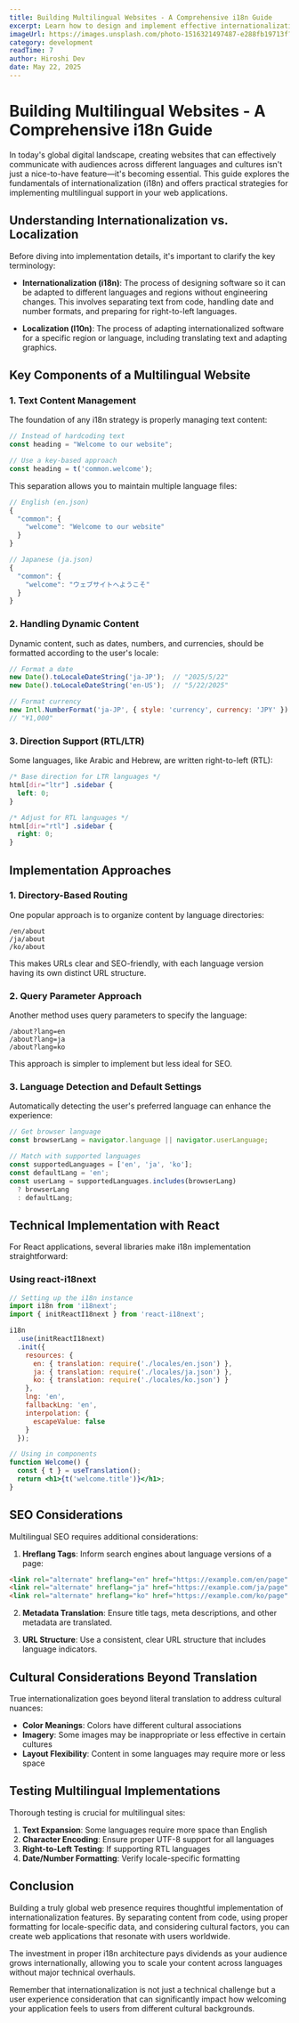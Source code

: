 ```yaml
---
title: Building Multilingual Websites - A Comprehensive i18n Guide
excerpt: Learn how to design and implement effective internationalization strategies to reach a global audience with your web applications.
imageUrl: https://images.unsplash.com/photo-1516321497487-e288fb19713f?ixlib=rb-4.0.3&ixid=MnwxMjA3fDB8MHxwaG90by1wYWdlfHx8fGVufDB8fHx8&auto=format&fit=crop&w=800&h=400
category: development
readTime: 7
author: Hiroshi Dev
date: May 22, 2025
---
```


# Building Multilingual Websites - A Comprehensive i18n Guide

In today's global digital landscape, creating websites that can effectively communicate with audiences across different languages and cultures isn't just a nice-to-have feature—it's becoming essential. This guide explores the fundamentals of internationalization (i18n) and offers practical strategies for implementing multilingual support in your web applications.

## Understanding Internationalization vs. Localization

Before diving into implementation details, it's important to clarify the key terminology:

- **Internationalization (i18n)**: The process of designing software so it can be adapted to different languages and regions without engineering changes. This involves separating text from code, handling date and number formats, and preparing for right-to-left languages.

- **Localization (l10n)**: The process of adapting internationalized software for a specific region or language, including translating text and adapting graphics.

## Key Components of a Multilingual Website

### 1. Text Content Management

The foundation of any i18n strategy is properly managing text content:

```javascript
// Instead of hardcoding text
const heading = "Welcome to our website";

// Use a key-based approach
const heading = t('common.welcome');
```

This separation allows you to maintain multiple language files:

```javascript
// English (en.json)
{
  "common": {
    "welcome": "Welcome to our website"
  }
}

// Japanese (ja.json)
{
  "common": {
    "welcome": "ウェブサイトへようこそ"
  }
}
```

### 2. Handling Dynamic Content

Dynamic content, such as dates, numbers, and currencies, should be formatted according to the user's locale:

```javascript
// Format a date
new Date().toLocaleDateString('ja-JP');  // "2025/5/22"
new Date().toLocaleDateString('en-US');  // "5/22/2025"

// Format currency
new Intl.NumberFormat('ja-JP', { style: 'currency', currency: 'JPY' }).format(1000)
// "¥1,000"
```

### 3. Direction Support (RTL/LTR)

Some languages, like Arabic and Hebrew, are written right-to-left (RTL):

```css
/* Base direction for LTR languages */
html[dir="ltr"] .sidebar {
  left: 0;
}

/* Adjust for RTL languages */
html[dir="rtl"] .sidebar {
  right: 0;
}
```

## Implementation Approaches

### 1. Directory-Based Routing

One popular approach is to organize content by language directories:

```
/en/about
/ja/about
/ko/about
```

This makes URLs clear and SEO-friendly, with each language version having its own distinct URL structure.

### 2. Query Parameter Approach

Another method uses query parameters to specify the language:

```
/about?lang=en
/about?lang=ja
/about?lang=ko
```

This approach is simpler to implement but less ideal for SEO.

### 3. Language Detection and Default Settings

Automatically detecting the user's preferred language can enhance the experience:

```javascript
// Get browser language
const browserLang = navigator.language || navigator.userLanguage;

// Match with supported languages
const supportedLanguages = ['en', 'ja', 'ko'];
const defaultLang = 'en';
const userLang = supportedLanguages.includes(browserLang) 
  ? browserLang 
  : defaultLang;
```

## Technical Implementation with React

For React applications, several libraries make i18n implementation straightforward:

### Using react-i18next

```jsx
// Setting up the i18n instance
import i18n from 'i18next';
import { initReactI18next } from 'react-i18next';

i18n
  .use(initReactI18next)
  .init({
    resources: {
      en: { translation: require('./locales/en.json') },
      ja: { translation: require('./locales/ja.json') },
      ko: { translation: require('./locales/ko.json') }
    },
    lng: 'en',
    fallbackLng: 'en',
    interpolation: {
      escapeValue: false
    }
  });

// Using in components
function Welcome() {
  const { t } = useTranslation();
  return <h1>{t('welcome.title')}</h1>;
}
```

## SEO Considerations

Multilingual SEO requires additional considerations:

1. **Hreflang Tags**: Inform search engines about language versions of a page:

```html
<link rel="alternate" hreflang="en" href="https://example.com/en/page" />
<link rel="alternate" hreflang="ja" href="https://example.com/ja/page" />
<link rel="alternate" hreflang="ko" href="https://example.com/ko/page" />
```

2. **Metadata Translation**: Ensure title tags, meta descriptions, and other metadata are translated.

3. **URL Structure**: Use a consistent, clear URL structure that includes language indicators.

## Cultural Considerations Beyond Translation

True internationalization goes beyond literal translation to address cultural nuances:

- **Color Meanings**: Colors have different cultural associations
- **Imagery**: Some images may be inappropriate or less effective in certain cultures
- **Layout Flexibility**: Content in some languages may require more or less space

## Testing Multilingual Implementations

Thorough testing is crucial for multilingual sites:

1. **Text Expansion**: Some languages require more space than English
2. **Character Encoding**: Ensure proper UTF-8 support for all languages
3. **Right-to-Left Testing**: If supporting RTL languages
4. **Date/Number Formatting**: Verify locale-specific formatting

## Conclusion

Building a truly global web presence requires thoughtful implementation of internationalization features. By separating content from code, using proper formatting for locale-specific data, and considering cultural factors, you can create web applications that resonate with users worldwide.

The investment in proper i18n architecture pays dividends as your audience grows internationally, allowing you to scale your content across languages without major technical overhauls.

Remember that internationalization is not just a technical challenge but a user experience consideration that can significantly impact how welcoming your application feels to users from different cultural backgrounds.